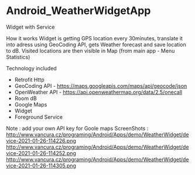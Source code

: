 # Android_WeatherWidgetApp
Widget with Service

How it works
Widget is getting GPS location every 30minutes, translate it into adress using GeoCoding API, gets Weather forecast and save location to dB.
Visited locations are then visible in Map (from main app - Menu Statistics)


Technology included
* Retrofit Http
* GeoCoding API - https://maps.googleapis.com/maps/api/geocode/json
* OpenWeather API - https://api.openweathermap.org/data/2.5/onecall
* Room dB
* Google Maps
* Widget
* Foreground Service

Note : add your own API key for Goole maps
ScreenShots : 
http://www.vancura.cz/programing/Android/Apps/demo/WeatherWidget/device-2021-01-26-114226.png
http://www.vancura.cz/programing/Android/Apps/demo/WeatherWidget/device-2021-01-26-114252.png
http://www.vancura.cz/programing/Android/Apps/demo/WeatherWidget/device-2021-01-26-114305.png
